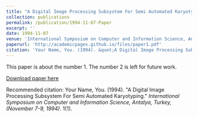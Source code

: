 ```yaml
---
title: "A Digital Image Processing Subsystem For Semi Automated Karyotyping"
collection: publications
permalink: /publication/1994-11-07-Paper
excerpt: ''
date: 1994-11-07
venue: 'International Symposium on Computer and Information Science, Antalya, Turkey, (November 7-9)'
paperurl: 'http://academicpages.github.io/files/paper1.pdf'
citation: 'Your Name, You. (1994). &quot;A Digital Image Processing Subsystem For Semi Automated Karyotyping.&quot; <i>Journal 1</i>. 1(1).'
---
```

This paper is about the number 1. The number 2 is left for future work.

[Download paper here](http://academicpages.github.io/files/paper1.pdf)

Recommended citation: Your Name, You. (1994). "A Digital Image Processing Subsystem For Semi Automated Karyotyping." <i>International Symposium on Computer and Information Science, Antalya, Turkey, (November 7-9, 1994)</i>. 1(1).
